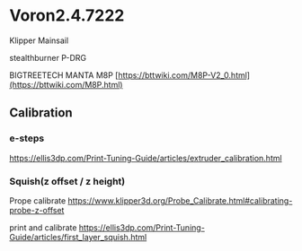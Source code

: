 # Voron2.4.7222

Klipper
Mainsail


stealthburner P-DRG

BIGTREETECH MANTA M8P [https://bttwiki.com/M8P-V2_0.html](https://bttwiki.com/M8P.html)


## Calibration

### e-steps

https://ellis3dp.com/Print-Tuning-Guide/articles/extruder_calibration.html

### Squish(z offset / z height)

Prope calibrate
https://www.klipper3d.org/Probe_Calibrate.html#calibrating-probe-z-offset

print and calibrate
https://ellis3dp.com/Print-Tuning-Guide/articles/first_layer_squish.html


